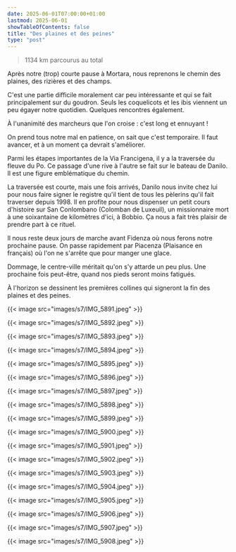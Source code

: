 ```yaml
---
date: 2025-06-01T07:00:00+01:00
lastmod: 2025-06-01
showTableOfContents: false
title: "Des plaines et des peines"
type: "post"
---
```


> 1134 km parcourus au total

Après notre (trop) courte pause à Mortara, nous reprenons le chemin des plaines, des rizières et des champs.

C'est une partie difficile moralement car peu intéressante et qui se fait principalement sur du goudron. Seuls les coquelicots et les ibis viennent un peu égayer notre quotidien. Quelques rencontres également.

À l'unanimité des marcheurs que l'on croise : c'est long et ennuyant !

On prend tous notre mal en patience, on sait que c'est temporaire. Il faut avancer, et à un moment ça devrait s'améliorer.

Parmi les étapes importantes de la Via Francigena, il y a la traversée du fleuve du Po. Ce passage d'une rive à l'autre se fait sur le bateau de Danilo. Il est une figure emblématique du chemin.

La traversée est courte, mais une fois arrivés, Danilo nous invite chez lui pour nous faire signer le registre qu'il tient de tous les pèlerins qu'il fait traverser depuis 1998. Il en profite pour nous dispenser un petit cours d'histoire sur San Conlombano (Colomban de Luxeuil), un missionnaire mort à une soixantaine de kilomètres d'ici, à Bobbio. Ça nous a fait très plaisir de prendre part à ce rituel. 

Il nous reste deux jours de marche avant Fidenza où nous ferons notre prochaine pause. On passe rapidement par Piacenza (Plaisance en français) où l'on ne s'arrête que pour manger une glace. 

Dommage, le centre-ville méritait qu'on s'y attarde un peu plus. Une prochaine fois peut-être, quand nos pieds seront moins fatigués.

À l'horizon se dessinent les premières collines qui signeront la fin des plaines et des peines.


{{< image src="images/s7/IMG_5891.jpeg" >}}

{{< image src="images/s7/IMG_5892.jpeg" >}}

{{< image src="images/s7/IMG_5893.jpeg" >}}

{{< image src="images/s7/IMG_5894.jpeg" >}}

{{< image src="images/s7/IMG_5895.jpeg" >}}

{{< image src="images/s7/IMG_5896.jpeg" >}}

{{< image src="images/s7/IMG_5897.jpeg" >}}

{{< image src="images/s7/IMG_5898.jpeg" >}}

{{< image src="images/s7/IMG_5899.jpeg" >}}

{{< image src="images/s7/IMG_5900.jpeg" >}}

{{< image src="images/s7/IMG_5901.jpeg" >}}

{{< image src="images/s7/IMG_5902.jpeg" >}}

{{< image src="images/s7/IMG_5903.jpeg" >}}

{{< image src="images/s7/IMG_5904.jpeg" >}}

{{< image src="images/s7/IMG_5905.jpeg" >}}

{{< image src="images/s7/IMG_5906.jpeg" >}}

{{< image src="images/s7/IMG_5907.jpeg" >}}

{{< image src="images/s7/IMG_5908.jpeg" >}}


